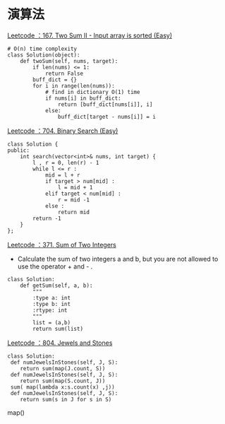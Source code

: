 # 演算法
[Leetcode ：167. Two Sum II - Input array is sorted (Easy)](https://leetcode.com/problems/two-sum/)
```
# O(n) time complexity
class Solution(object):
    def twoSum(self, nums, target):
        if len(nums) <= 1:
            return False
        buff_dict = {}
        for i in range(len(nums)):
            # find in dictionary O(1) time
            if nums[i] in buff_dict:
                return [buff_dict[nums[i]], i]
            else:
                buff_dict[target - nums[i]] = i
```
[Leetcode ：704. Binary Search (Easy)](https://leetcode.com/problems/binary-search/)
``` O(log n) time complexity
class Solution {
public:
    int search(vector<int>& nums, int target) {
        l , r = 0, len(r) - 1 
        while l <= r :
            mid = l + r 
            if target > num[mid] :
                l = mid + 1
            elif target < num[mid] :
                r = mid -1 
            else :
                return mid
        return -1
    }
};
```
[Leetcode ：371. Sum of Two Integers](https://leetcode.com/problems/sum-of-two-integers/)
* Calculate the sum of two integers a and b, but you are not allowed to use the operator + and - .
```
class Solution:
    def getSum(self, a, b):
        """
        :type a: int
        :type b: int
        :rtype: int
        """
        list = (a,b)
        return sum(list)
```
[Leetcode ：804. Jewels and Stones](https://leetcode.com/problems/jewels-and-stones/)
```
class Solution:
 def numJewelsInStones(self, J, S):
    return sum(map(J.count, S))
 def numJewelsInStones(self, J, S):
    return sum(map(S.count, J))   
 sum( map(lambda x:s.count(x) ,j))
 def numJewelsInStones(self, J, S):
    return sum(s in J for s in S) 

```
map()